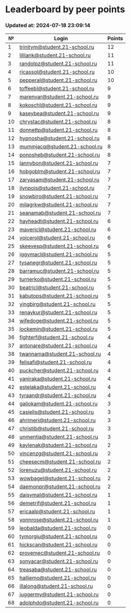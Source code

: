 # Leaderboard by peer points

### Updated at: 2024-07-18 23:09:14

| № | Login | Points |
|---|-------|--------|
|1|trinitym@student.21-school.ru|12|
|2|lilliank@student.21-school.ru|11|
|3|randolpz@student.21-school.ru|11|
|4|ricassol@student.21-school.ru|10|
|5|pepperal@student.21-school.ru|10|
|6|toffeebl@student.21-school.ru|9|
|7|marenvar@student.21-school.ru|9|
|8|kokoschl@student.21-school.ru|9|
|9|kaseybea@student.21-school.ru|9|
|10|chrystac@student.21-school.ru|8|
|11|donnettp@student.21-school.ru|8|
|12|hypnosha@student.21-school.ru|8|
|13|mummjacq@student.21-school.ru|8|
|14|ponosheb@student.21-school.ru|8|
|15|lannybon@student.21-school.ru|7|
|16|hobgoblm@student.21-school.ru|7|
|17|zaryasam@student.21-school.ru|7|
|18|ilynpois@student.21-school.ru|7|
|19|snowbiro@student.21-school.ru|7|
|20|milagrkw@student.21-school.ru|7|
|21|seanamab@student.21-school.ru|7|
|22|hayheadt@student.21-school.ru|6|
|23|mavericl@student.21-school.ru|6|
|24|voicerol@student.21-school.ru|6|
|25|skeevesp@student.21-school.ru|6|
|26|iggymacl@student.21-school.ru|5|
|27|tysanegr@student.21-school.ru|5|
|28|barramuc@student.21-school.ru|5|
|29|turnerko@student.21-school.ru|5|
|30|beatricl@student.21-school.ru|5|
|31|kabutops@student.21-school.ru|5|
|32|yingbirg@student.21-school.ru|5|
|33|renaykur@student.21-school.ru|5|
|34|wifedoge@student.21-school.ru|5|
|35|lockemin@student.21-school.ru|5|
|36|fighterf@student.21-school.ru|4|
|37|antonare@student.21-school.ru|4|
|38|twannama@student.21-school.ru|4|
|39|felisafi@student.21-school.ru|4|
|40|puckcher@student.21-school.ru|4|
|41|yaniraka@student.21-school.ru|4|
|42|estelaka@student.21-school.ru|4|
|43|tyraandr@student.21-school.ru|4|
|44|galiokam@student.21-school.ru|3|
|45|casielis@student.21-school.ru|3|
|46|ahrimeri@student.21-school.ru|3|
|47|christib@student.21-school.ru|3|
|48|unmentia@student.21-school.ru|3|
|49|kaylenak@student.21-school.ru|2|
|50|vincenzg@student.21-school.ru|2|
|51|cheesecm@student.21-school.ru|2|
|52|lorenuzu@student.21-school.ru|2|
|53|wowbagel@student.21-school.ru|2|
|54|daemonpr@student.21-school.ru|2|
|55|daisymal@student.21-school.ru|1|
|56|demetrif@student.21-school.ru|1|
|57|ericaalp@student.21-school.ru|1|
|58|yonnrose@student.21-school.ru|1|
|59|leobalda@student.21-school.ru|0|
|60|tymorgiu@student.21-school.ru|0|
|61|hickscan@student.21-school.ru|0|
|62|provemec@student.21-school.ru|0|
|63|sonyacar@student.21-school.ru|0|
|64|treasaba@student.21-school.ru|0|
|65|halliemo@student.21-school.ru|0|
|66|illalong@student.21-school.ru|0|
|67|juggermy@student.21-school.ru|0|
|68|adolphdo@student.21-school.ru|0|
